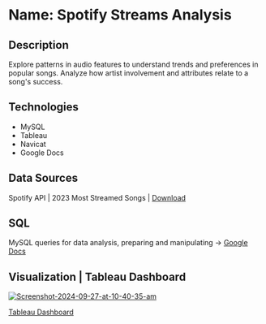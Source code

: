 # Name: Spotify Streams Analysis

## Description
Explore patterns in audio features to understand trends and preferences in popular songs.
Analyze how artist involvement and attributes relate to a song's success.

## Technologies
- MySQL
- Tableau
- Navicat
- Google Docs
  
## Data Sources
Spotify API | 2023 Most Streamed Songs | [Download](https://www.kaggle.com/datasets/nelgiriyewithana/top-spotify-songs-2023)

## SQL
MySQL queries for data analysis, preparing and manipulating -> [Google Docs](https://docs.google.com/document/d/1M1Tq8naxgStpbFnSXQhf4JlXsiA8o3vD6xnpC-JGp7s/edit?usp=sharing)

## Visualization | Tableau Dashboard
<a href="https://ibb.co/Wyy7H2B"><img src="https://i.ibb.co/3NNVTCS/Screenshot-2024-09-27-at-10-40-35-am.png" alt="Screenshot-2024-09-27-at-10-40-35-am" border="0"></a>

[Tableau Dashboard](https://public.tableau.com/app/profile/vyacheslav.uteshev/viz/SpotifyStreamsDashboard_17273669213940/SpotifyStreamsDashboard)

